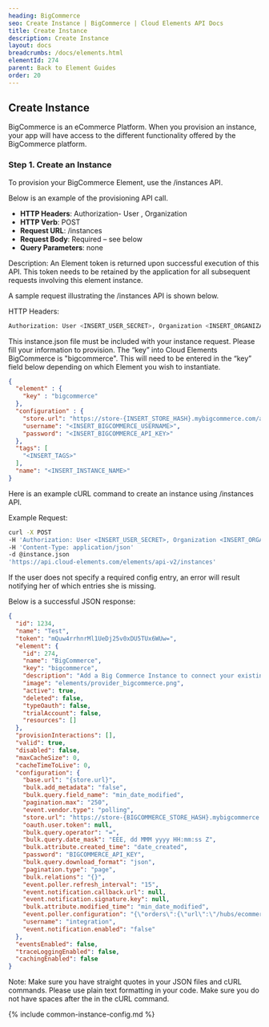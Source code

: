 ```yaml
---
heading: BigCommerce
seo: Create Instance | BigCommerce | Cloud Elements API Docs
title: Create Instance
description: Create Instance
layout: docs
breadcrumbs: /docs/elements.html
elementId: 274
parent: Back to Element Guides
order: 20
---
```


## Create Instance

BigCommerce is an eCommerce Platform. When you provision an instance, your app will have access to the different functionality offered by the BigCommerce platform.

### Step 1. Create an Instance

To provision your BigCommerce Element, use the /instances API.

Below is an example of the provisioning API call.

* __HTTP Headers__: Authorization- User <user secret>, Organization <organization secret>
* __HTTP Verb__: POST
* __Request URL__: /instances
* __Request Body__: Required – see below
* __Query Parameters__: none

Description: An Element token is returned upon successful execution of this API. This token needs to be retained by the application for all subsequent requests involving this element instance.

A sample request illustrating the /instances API is shown below.

HTTP Headers:

```bash
Authorization: User <INSERT_USER_SECRET>, Organization <INSERT_ORGANIZATION_SECRET>

```
This instance.json file must be included with your instance request.  Please fill your information to provision.  The “key” into Cloud Elements BigCommerce is "bigcommerce".  This will need to be entered in the “key” field below depending on which Element you wish to instantiate.

```JSON
{
  "element" : {
    "key" : "bigcommerce"
  },
  "configuration" : {
    "store.url": "https://store-{INSERT_STORE_HASH}.mybigcommerce.com/api/v2/",
    "username": "<INSERT_BIGCOMMERCE_USERNAME>",
    "password": "<INSERT_BIGCOMMERCE_API_KEY>"
  },
  "tags": [
    "<INSERT_TAGS>"
  ],
  "name": "<INSERT_INSTANCE_NAME>"
}
```

Here is an example cURL command to create an instance using /instances API.

Example Request:

```bash
curl -X POST
-H 'Authorization: User <INSERT_USER_SECRET>, Organization <INSERT_ORGANIZATION_SECRET>'
-H 'Content-Type: application/json'
-d @instance.json
'https://api.cloud-elements.com/elements/api-v2/instances'
```

If the user does not specify a required config entry, an error will result notifying her of which entries she is missing.

Below is a successful JSON response:

```JSON
{
  "id": 1234,
  "name": "Test",
  "token": "mQuw4rrhnrMl1UeDj25v0xDU5TUx6WUw=",
  "element": {
    "id": 274,
    "name": "BigCommerce",
    "key": "bigcommerce",
    "description": "Add a Big Commerce Instance to connect your existing Big Commerce account to the eCommerce Hub, allowing you to manage orders and products across multiple eCommerce Elements. You will need your Big Commerce account information to add an instance.",
    "image": "elements/provider_bigcommerce.png",
    "active": true,
    "deleted": false,
    "typeOauth": false,
    "trialAccount": false,
    "resources": []
  },
  "provisionInteractions": [],
  "valid": true,
  "disabled": false,
  "maxCacheSize": 0,
  "cacheTimeToLive": 0,
  "configuration": {
    "base.url": "{store.url}",
    "bulk.add_metadata": "false",
    "bulk.query.field_name": "min_date_modified",
    "pagination.max": "250",
    "event.vendor.type": "polling",
    "store.url": "https://store-{BIGCOMMERCE_STORE_HASH}.mybigcommerce.com/api/v2/",
    "oauth.user.token": null,
    "bulk.query.operator": "=",
    "bulk.query.date_mask": "EEE, dd MMM yyyy HH:mm:ss Z",
    "bulk.attribute.created_time": "date_created",
    "password": "BIGCOMMERCE_API_KEY",
    "bulk.query.download_format": "json",
    "pagination.type": "page",
    "bulk.relations": "{}",
    "event.poller.refresh_interval": "15",
    "event.notification.callback.url": null,
    "event.notification.signature.key": null,
    "bulk.attribute.modified_time": "min_date_modified",
    "event.poller.configuration": "{\"orders\":{\"url\":\"/hubs/ecommerce/orders?where=min_date_modified=${date:yyyy-MM-dd'T'HH:mm:ssXXX}\",\"idField\":\"id\",\"datesConfiguration\":{\"updatedDateField\":\"\",\"updatedDateFormat\":\"key\",\"createdDateField\":\"\",\"createdDateFormat\":\"key\"}},\"products\":{\"url\":\"/hubs/ecommerce/products?where=min_date_modified=${date:yyyy-MM-dd'T'HH:mm:ssXXX}\",\"idField\":\"id\",\"datesConfiguration\":{\"updatedDateField\":\"\",\"updatedDateFormat\":\"key\",\"createdDateField\":\"\",\"createdDateFormat\":\"key\"}},\"customers\":{\"url\":\"/hubs/ecommerce/customers?where=min_date_modified=${date:yyyy-MM-dd'T'HH:mm:ssXXX}\",\"idField\":\"id\",\"datesConfiguration\":{\"updatedDateField\":\"\",\"updatedDateFormat\":\"key\",\"createdDateField\":\"\",\"createdDateFormat\":\"key\"}}}",
    "username": "integration",
    "event.notification.enabled": "false"
  },
  "eventsEnabled": false,
  "traceLoggingEnabled": false,
  "cachingEnabled": false
}
```

Note:  Make sure you have straight quotes in your JSON files and cURL commands.  Please use plain text formatting in your code.  Make sure you do not have spaces after the in the cURL command.

{% include common-instance-config.md %}
